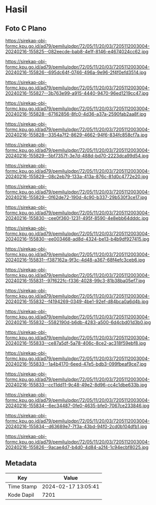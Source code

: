 # Hasil

## Foto C Plano

https://sirekap-obj-formc.kpu.go.id/ad79/pemilu/pdpr/72/05/11/20/03/7205112003004-20240216-155825--082eecde-bab8-4e1f-8146-e4674024cc62.jpg

https://sirekap-obj-formc.kpu.go.id/ad79/pemilu/pdpr/72/05/11/20/03/7205112003004-20240216-155826--695dc64f-0746-496a-9e96-2f4f0efd3514.jpg

https://sirekap-obj-formc.kpu.go.id/ad79/pemilu/pdpr/72/05/11/20/03/7205112003004-20240216-155827--3b763e99-a915-4440-9470-96ed1219cc47.jpg

https://sirekap-obj-formc.kpu.go.id/ad79/pemilu/pdpr/72/05/11/20/03/7205112003004-20240216-155828--67162856-8fc0-4d36-a37a-2590fab2aa8f.jpg

https://sirekap-obj-formc.kpu.go.id/ad79/pemilu/pdpr/72/05/11/20/03/7205112003004-20240216-155828--3354a7f2-8629-4662-94f6-834fc858cf7a.jpg

https://sirekap-obj-formc.kpu.go.id/ad79/pemilu/pdpr/72/05/11/20/03/7205112003004-20240216-155829--5bf7357f-3e7d-488d-bd70-2223dca99d54.jpg

https://sirekap-obj-formc.kpu.go.id/ad79/pemilu/pdpr/72/05/11/20/03/7205112003004-20240216-155829--08c2eb79-133a-413a-876c-81d0c4772e20.jpg

https://sirekap-obj-formc.kpu.go.id/ad79/pemilu/pdpr/72/05/11/20/03/7205112003004-20240216-155829--0f62de72-190d-4c90-b337-29b530f3ce17.jpg

https://sirekap-obj-formc.kpu.go.id/ad79/pemilu/pdpr/72/05/11/20/03/7205112003004-20240216-155830--cee0f360-1231-495f-8590-4e8ebb64dddc.jpg

https://sirekap-obj-formc.kpu.go.id/ad79/pemilu/pdpr/72/05/11/20/03/7205112003004-20240216-155830--ee003468-ad8d-4324-be13-b4b9df927415.jpg

https://sirekap-obj-formc.kpu.go.id/ad79/pemilu/pdpr/72/05/11/20/03/7205112003004-20240216-155831--f387162a-9f3c-4d48-a367-68f4efc3ceb6.jpg

https://sirekap-obj-formc.kpu.go.id/ad79/pemilu/pdpr/72/05/11/20/03/7205112003004-20240216-155831--97f622fc-f336-4028-99c3-81b38ba05ef7.jpg

https://sirekap-obj-formc.kpu.go.id/ad79/pemilu/pdpr/72/05/11/20/03/7205112003004-20240216-155832--f4194269-0349-4be1-92ef-d84bca0a6d4b.jpg

https://sirekap-obj-formc.kpu.go.id/ad79/pemilu/pdpr/72/05/11/20/03/7205112003004-20240216-155832--5582190d-b6db-4283-a500-6d4cbd01d3b0.jpg

https://sirekap-obj-formc.kpu.go.id/ad79/pemilu/pdpr/72/05/11/20/03/7205112003004-20240216-155833--ce87a5df-5a78-406c-8ce2-ac318f59ebf8.jpg

https://sirekap-obj-formc.kpu.go.id/ad79/pemilu/pdpr/72/05/11/20/03/7205112003004-20240216-155833--1a4b4170-6eed-47e5-bdb3-099fbeaf9ce7.jpg

https://sirekap-obj-formc.kpu.go.id/ad79/pemilu/pdpr/72/05/11/20/03/7205112003004-20240216-155833--cc11dd11-9c48-49e2-8d96-cc4c1dbe633b.jpg

https://sirekap-obj-formc.kpu.go.id/ad79/pemilu/pdpr/72/05/11/20/03/7205112003004-20240216-155834--6ec34487-0fe0-4635-bfe0-7067ce233846.jpg

https://sirekap-obj-formc.kpu.go.id/ad79/pemilu/pdpr/72/05/11/20/03/7205112003004-20240216-155834--d63689e7-7f3a-43bd-94f0-2cd0b104dfb1.jpg

https://sirekap-obj-formc.kpu.go.id/ad79/pemilu/pdpr/72/05/11/20/03/7205112003004-20240216-155826--9acae4d7-b4d0-4d84-a2f4-1c94ecbf8025.jpg


## Metadata

| Key        | Value               |
| ---------- | ------------------- |
| Time Stamp | 2024-02-17 13:05:41 |
| Kode Dapil | 7201                |



